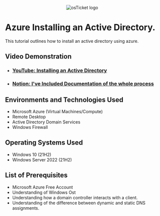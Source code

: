 <p align="center">
<img src="https://i.imgur.com/PniAhoV.png" alt="osTicket logo"/>
</p>

# Azure Installing an Active Directory.
This tutorial outlines how to install an active directory using azure. 
<br />


<h2>Video Demonstration</h2>

- ### [YouTube: Installing an Active Directory](https://www.youtube.com)
- ### [Notion: I've Included Documentation of the whole process](https://www.notion.so/Active-Directory-4519124dff2e470e834158552a47a807?pvs=4)

<h2>Environments and Technologies Used</h2>

- Microsoft Azure (Virtual Machines/Compute)
- Remote Desktop
- Active Directory Domain Services
- Windows Firewall

<h2>Operating Systems Used </h2>

- Windows 10</b> (21H2)
- Windows Server 2022</b> (21H2)

<h2>List of Prerequisites</h2>

- Microsoft Azure Free Account
- Understanding of Windows Ost
- Understanding how a domain controller interacts with a client.
- Understanding of the difference between dynamic and static DNS assignments.
